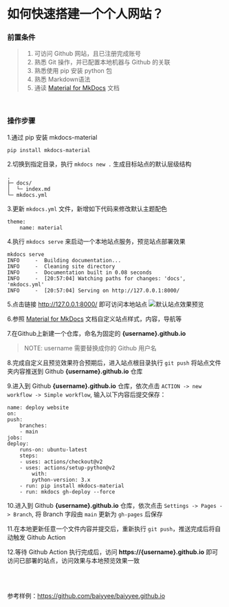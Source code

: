 # 如何快速搭建一个个人网站？


### 前置条件
> 
> 1. 可访问 Github 网站，且已注册完成账号
> 2. 熟悉 Git 操作，并已配置本地机器与 Github 的关联
> 3. 熟悉使用 pip 安装 python 包
> 4. 熟悉 Markdown语法
> 5. 通读 [Material for MkDocs](https://squidfunk.github.io/mkdocs-material/getting-started) 文档


<br>

### 操作步骤

1.通过 pip 安装 mkdocs-material
```
pip install mkdocs-material
```

2.切换到指定目录，执行 `mkdocs new .` 生成目标站点的默认层级结构
```
.
├─ docs/
│  └─ index.md
└─ mkdocs.yml
```

3.更新 `mkdocs.yml` 文件，新增如下代码来修改默认主题配色
```
theme:
    name: material
```

4.执行 `mkdocs serve` 来启动一个本地站点服务，预览站点部署效果
```
mkdocs serve
INFO     -  Building documentation...
INFO     -  Cleaning site directory
INFO     -  Documentation built in 0.08 seconds
INFO     -  [20:57:04] Watching paths for changes: 'docs', 'mkdocs.yml'
INFO     -  [20:57:04] Serving on http://127.0.0.1:8000/
```

5.点击链接 <http://127.0.0.1:8000/> 即可访问本地站点
![默认站点效果预览](https://squidfunk.github.io/mkdocs-material/assets/screenshots/creating-your-site.png)


6.参照 [Material for MkDocs](https://squidfunk.github.io/mkdocs-material/getting-started) 文档自定义站点样式，内容，导航等


7.在Github上新建一个仓库，命名为固定的 **{username}.github.io**
   > NOTE: username 需要替换成你的 Github 用户名

8.完成自定义且预览效果符合预期后，进入站点根目录执行 `git push` 将站点文件夹内容推送到 Github **{username}.github.io** 仓库

9.进入到 Github **{username}.github.io** 仓库，依次点击 `ACTION -> new workflow -> Simple workflow`, 输入以下内容后提交保存：
```
name: deploy website
on:
push:
    branches:
    - main
jobs:
deploy:
    runs-on: ubuntu-latest
    steps:
    - uses: actions/checkout@v2
    - uses: actions/setup-python@v2
        with:
        python-version: 3.x
    - run: pip install mkdocs-material 
    - run: mkdocs gh-deploy --force
```

10.进入到 Github **{username}.github.io** 仓库，依次点击 `Settings -> Pages -> Branch`, 将 Branch 字段由 `main` 更新为 `gh-pages` 后保存


11.在本地更新任意一个文件内容并提交后，重新执行 `git push`，推送完成后将自动触发 Github Action

12.等待 Github Action 执行完成后，访问 **https://{username}.github.io** 即可访问已部署的站点，访问效果与本地预览效果一致



<br><br>

参考样例：<https://github.com/baiyyee/baiyyee.github.io>
